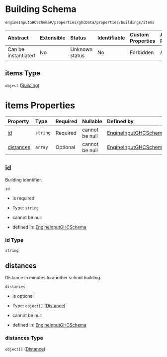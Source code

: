 # Building Schema

```txt
engineInputGHCSchema#/properties/ghcData/properties/buildings/items
```



| Abstract            | Extensible | Status         | Identifiable | Custom Properties | Additional Properties | Access Restrictions | Defined In                                                        |
| :------------------ | :--------- | :------------- | :----------- | :---------------- | :-------------------- | :------------------ | :---------------------------------------------------------------- |
| Can be instantiated | No         | Unknown status | No           | Forbidden         | Allowed               | none                | [ghc.schema.json*](../out/ghc.schema.json "open original schema") |

## items Type

`object` ([Building](ghc-properties-ghcdata-properties-buildings-building.md))

# items Properties

| Property                | Type     | Required | Nullable       | Defined by                                                                                                                                                                                      |
| :---------------------- | :------- | :------- | :------------- | :---------------------------------------------------------------------------------------------------------------------------------------------------------------------------------------------- |
| [id](#id)               | `string` | Required | cannot be null | [EngineInputGHCSchema](ghc-properties-ghcdata-properties-buildings-building-properties-id.md "engineInputGHCSchema#/properties/ghcData/properties/buildings/items/properties/id")               |
| [distances](#distances) | `array`  | Optional | cannot be null | [EngineInputGHCSchema](ghc-properties-ghcdata-properties-buildings-building-properties-distances.md "engineInputGHCSchema#/properties/ghcData/properties/buildings/items/properties/distances") |

## id

Building identifier.

`id`

*   is required

*   Type: `string`

*   cannot be null

*   defined in: [EngineInputGHCSchema](ghc-properties-ghcdata-properties-buildings-building-properties-id.md "engineInputGHCSchema#/properties/ghcData/properties/buildings/items/properties/id")

### id Type

`string`

## distances

Distance in minutes to another school building.

`distances`

*   is optional

*   Type: `object[]` ([Distance](ghc-properties-ghcdata-properties-buildings-building-properties-distances-distance.md))

*   cannot be null

*   defined in: [EngineInputGHCSchema](ghc-properties-ghcdata-properties-buildings-building-properties-distances.md "engineInputGHCSchema#/properties/ghcData/properties/buildings/items/properties/distances")

### distances Type

`object[]` ([Distance](ghc-properties-ghcdata-properties-buildings-building-properties-distances-distance.md))
